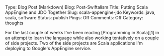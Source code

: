 Type: Blog Post (Markdown)
Blog: Post-Swiftalism
Title: Putting Scala AppEngine and JDO Together
Slug: scala-appengine-jdo
Keywords: java, scala, software
Status: publish
Pings: Off
Comments: Off
Category: thoughts

For the last couple of weeks I've been reading [Programming in Scala][1] in an attempt to learn the language while also working tentatively on a couple of side projects. Two of the side projects are Scala applications I'm deploying to Google's AppEngine service.